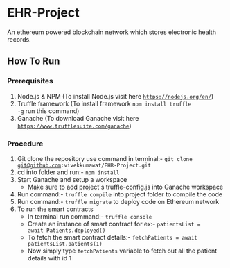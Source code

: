 # EHR-Project
An ethereum powered blockchain network which stores electronic health records.

## How To Run
### Prerequisites
1. Node.js & NPM (To install Node.js visit here <code>https://nodejs.org/en/</code>)
2. Truffle framework (To install framework <code>npm install truffle -g</code> run this command)
3. Ganache (To download Ganache visit here <code>https://www.trufflesuite.com/ganache</code>)

### Procedure
1. Git clone the repository
use command in terminal:- <code>git clone git@github.com:vivekkumawat/EHR-Project.git</code>
2. cd into folder and run:- <code>npm install</code>
3. Start Ganache and setup a workspace
   - Make sure to add project's truffle-config.js into Ganache workspace
4. Run command:- <code>truffle compile</code> into project folder to compile the code
5. Run command:- <code>truffle migrate</code> to deploy code on Ethereum network
6. To run the smart contracts
   - In terminal run command:- <code>truffle console</code>
   - Create an instance of smart contract for ex:- <code>patientsList = await Patients.deployed()</code>
   - To fetch the smart contract details:- <code>fetchPatients =   await patientsList.patients(1)</code>
   - Now simply type <code>fetchPatients</code> variable to fetch out all the patient details with id 1  
